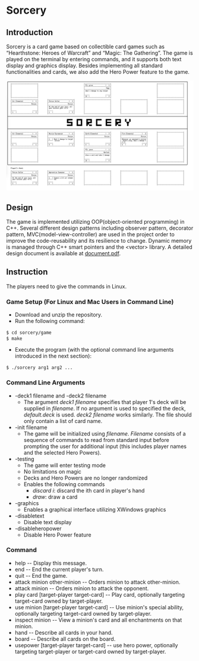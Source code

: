 # Sorcery
## Introduction
Sorcery is a card game based on collectible card games such as “Hearthstone: Heroes of Warcraft” and “Magic: The Gathering”. The game is played on the terminal by entering commands, and it supports both text display and graphics display. Besides implementing all standard functionalities and cards, we also add the Hero Power feature to the game.

![Interface](interface.png)

## Design
The game is implemented utilizing OOP(object-oriented programming) in C++. Several different design patterns including observer pattern, decorator pattern, MVC(model-view-controller) are used in the project order to improve the code-reusability and its resilience to change. Dynamic memory is managed through C++ smart pointers and the \<vector\> library.
A detailed design document is available at [document.pdf](“document".pdf).
## Instruction
The players need to give the commands in Linux. 
### Game Setup (For Linux and Mac Users in Command Line)
* Download and unzip the repository.
* Run the following command:
```
$ cd sorcery/game
$ make
```
* Execute the program (with the optional command line arguments introduced in the next section):
```
$ ./sorcery arg1 arg2 ...
```

### Command Line Arguments
* -deck1 filename and -deck2 filename
  * The argument _deck1 filename_ specifies that player 1's deck will be supplied in _filename_. If no argument is used to specified the deck, _default.deck_ is used. _deck2 filename_ works similarly. The file should only contain a list of card name.
* -init filename
  * The game will be initialized using _filename_. _Filename_ consists of a sequence of commands to read from standard input before prompting the user for additional input (this includes player names and the selected Hero Powers).
* -testing
  * The game will enter testing mode
  * No limitations on magic
  * Decks and Hero Powers are no longer randomized 
  * Enables the following commands
     * _discard i_: discard the ith card in player's hand
     * _draw_: draw a card
* -graphics
  * Enables a graphical interface utilizing XWindows graphics
* -disabletext
  * Disable text display
* -disableheropower
  * Disable Hero Power feature
### Command
* help -- Display this message.
* end  -- End the current player's turn.
* quit -- End the game.
* attack minion other-minion -- Orders minion to attack other-minion.
* attack minion -- Orders minion to attack the opponent.
* play card \[target-player target-card] -- Play card, optionally targeting target-card owned by target-player.
* use minion \[target-player target-card] -- Use minion's special ability, optionally targeting target-card owned by target-player.
* inspect minion -- View a minion's card and all enchantments on that minion.
* hand -- Describe all cards in your hand.
* board -- Describe all cards on the board.
* usepower \[target-player target-card] -- use hero power, optionally targeting target-player or target-card owned by target-player.
